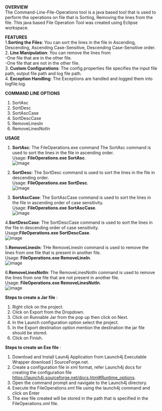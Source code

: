 **OVERVIEW**  
The Command-Line-File-Operations tool is a java based tool that is used to perform the operations on file that is Sorting, Removing the lines from the file.
This java based File Operation Tool was created using Eclipse workspace.

**FEATURES**  
1.**Sorting the Files**: You can sort the lines in the file in Ascending, Descending, Ascending Case-Sensitive, Descending Case-Sensitive order.  
2. **Line Manipulation**: You can remove the lines from    
  -One file that are in the other file.      
  -One file that are not in the other file.  
3. **Custom Configurations**: The config.properties file specifies the input file path, output file path and log file path.  
4. **Exception Handling**: The Exceptions are handled and logged them into logfile.log.

**COMMAND LINE OPTIONS**  
1.	SortAsc
2.	SortDesc
3.	SortAscCase
4.	SortDescCase
5.	RemoveLinesIn
6.	RemoveLinesNotIn

**USAGE**   
1. **SortAsc**: The FileOperations.exe command  The SortAsc command is used to sort the lines in the file in ascending order.  
Usage: **FileOperations.exe SortAsc**.  
 ![image](https://github.com/KARTHIKEYAN124/Command-Line-File-Operations/assets/89963351/e7eeabec-c156-4ee8-89e0-12751a88f809)


3. **SortDesc**: The SortDesc command is used to sort the lines in the file in descending order.  
Usage: **FileOperations.exe SortDesc**.  
![image](https://github.com/KARTHIKEYAN124/Command-Line-File-Operations/assets/89963351/f278c055-ce9d-4dec-accb-730e6c5dc062)

5. **SortAscCase**: The SortAscCase command is used to sort the lines in the file in ascending order of case sensitivity.  
Usage: **FileOperations.exe SortAscCase**.  
 ![image](https://github.com/KARTHIKEYAN124/Command-Line-File-Operations/assets/89963351/e5fec937-cc6c-4cdb-83a9-bef0cfe91344)

4.**SortDescCase**: The SortDescCase command is used to sort the lines in the file in descending order of case sensitivity.  
Usage:**FileOperations.exe SortDescCase**.   
![image](https://github.com/KARTHIKEYAN124/Command-Line-File-Operations/assets/89963351/c212b468-89ca-476c-a71d-870668cdb7bb)

5.**RemoveLinesIn**: THe RemoveLinesIn command is used to remove the lines from one file that is present in another file.  
Usage: **FileOperations.exe RemoveLineIn**.   
![image](https://github.com/KARTHIKEYAN124/Command-Line-File-Operations/assets/89963351/28916f66-b646-4ddb-8c99-32670c0d96e1)

6.**RemoveLinesNotIn**: The RemoveLinesNotIn command is used to remove the lines from one file that are not present in another file.  
Usage: **FileOperations.exe RemoveLinesNotIn**.   
![image](https://github.com/KARTHIKEYAN124/Command-Line-File-Operations/assets/89963351/25783299-4e5f-4bd0-919e-a0ce4a307fca)


**Steps to create a Jar file** :    
1.	Right click on the project. 
2.	Click on Export from the Dropdown. 
3.	Click on Runnable Jar from the pop up then click on Next.
4.	In the Launch configuration option select the project.
5.	In the Export destination option mention the destination the jar file should be stored.
6.	Click on Finish.  

**Steps to create an Exe file** :   
1.	Download and Install Laun4j Application from Launch4j Executable Wrapper download | SourceForge.net.
2.	Create a configuration file in xml format, refer Launch4j docs for creating the configuration file https://launch4j.sourceforge.net/docs.html#Runtime_options. 
3.	Open the command prompt and navigate to the Launch4j directory.
4.	Execute the FileOperations.xml file using the launch4j command and click on Enter 
5.	The exe file created will be stored in the path that is specified in the FileOperations.xml file.


